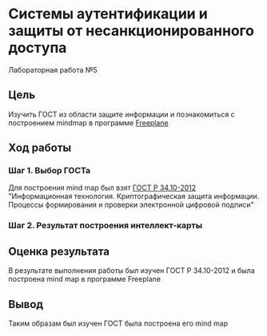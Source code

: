 # Системы аутентификации и защиты от несанкционированного доступа

Лабораторная работа №5

## Цель

Изучить ГОСТ из области защите информации и познакомиться с построением mindmap в программе
[Freeplane](https://docs.freeplane.org/)

## Ход работы

### Шаг 1. Выбор ГОСТа

Для построения mind map был взят [ГОСТ Р 34.10-2012](https://www.altell.ru/legislation/standards/gost-34.10-2012.pdf)
"Информационная технология. Криптографическая защита информации. Процессы формирования и проверки электронной цифровой подписи"

### Шаг 2. Результат построения интеллект-карты



## Оценка результата

В результате выполнения работы был изучен ГОСТ Р 34.10-2012 и была построена mind map в программе Freeplane

## Вывод

Таким образам был изучен ГОСТ была построена его mind map
